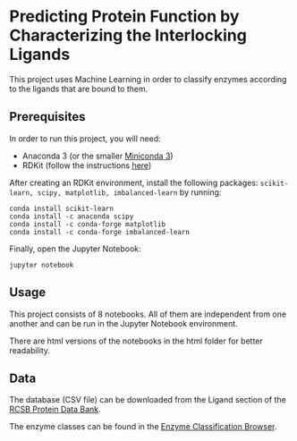 # Predicting Protein Function by Characterizing the Interlocking Ligands

This project uses Machine Learning in order to classify enzymes according to the ligands that are bound to them.


## Prerequisites

In order to run this project, you will need:

- Anaconda 3 (or the smaller [Miniconda 3](https://conda.io/miniconda.html))
- RDKit (follow the instructions [here](http://www.rdkit.org/docs/Install.html))

After creating an RDKit environment, install the following packages:
`scikit-learn, scipy, matplotlib, imbalanced-learn`
by running:
```
conda install scikit-learn
conda install -c anaconda scipy
conda install -c conda-forge matplotlib
conda install -c conda-forge imbalanced-learn
```

Finally, open the Jupyter Notebook:
```
jupyter notebook
```


## Usage

This project consists of 8 notebooks. All of them are independent from one another and can be run in the Jupyter Notebook environment.

There are html versions of the notebooks in the html folder for better readability.


## Data

The database (CSV file) can be downloaded from the Ligand section of the [RCSB Protein Data Bank](http://www.rcsb.org/pdb/search/smart.do?smartSearchSubtype_0=NoLigandQuery&haveLigands_0=yes&target=Ligand).

The enzyme classes can be found in the [Enzyme Classification Browser](https://www.rcsb.org/pdb/browse/jbrowse.do?t=3&useMenu=no).
